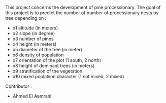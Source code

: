 This project concerns the development of pine processionary. The goal of this project is to predict the number of number of processionary nests by tree depending on :
- x1 altitude (in meters)
- x2 slope (in degree)
- x3 number of pines
- x4 height (in meters)
- x5 diameter of the tree (in meter)
- x6 density of population
- x7 orientation of the plot (1 south, 2 north)
- x8 height of dominant trees (in meters)
- x9 stratification of the vegetation
- x10 mixed poplatiion character (1 not mixed, 2 mixed)

Contributor :
- Ahmed El Aamrani
